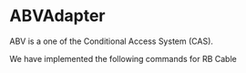 # ABVAdapter
ABV is a one of the Conditional Access System (CAS).

We have implemented the following commands for RB Cable
